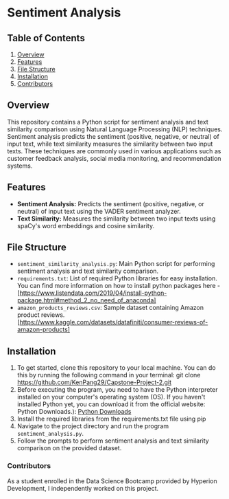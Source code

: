 # Sentiment Analysis

## Table of Contents
1. [Overview](#Overview)
2. [Features](#Features)
3. [File Structure](#File-Structure)
4. [Installation](#Installation)
5. [Contributors](#Contributors)


## Overview
This repository contains a Python script for sentiment analysis and text similarity comparison using Natural Language Processing (NLP) techniques. Sentiment analysis predicts the sentiment (positive, negative, or neutral) of input text, while text similarity measures the similarity between two input texts. These techniques are commonly used in various applications such as customer feedback analysis, social media monitoring, and recommendation systems. 

## Features
- **Sentiment Analysis:** Predicts the sentiment (positive, negative, or neutral) of input text using the VADER sentiment analyzer.
- **Text Similarity:** Measures the similarity between two input texts using spaCy's word embeddings and cosine similarity.

## File Structure
- `sentiment_similarity_analysis.py`: Main Python script for performing sentiment analysis and text similarity comparison.
- `requirements.txt`: List of required Python libraries for easy installation. You can find more information on how to install python packages here - [https://www.listendata.com/2019/04/install-python-package.html#method_2_no_need_of_anaconda]
- `amazon_products_reviews.csv`: Sample dataset containing Amazon product reviews. [https://www.kaggle.com/datasets/datafiniti/consumer-reviews-of-amazon-products]

## Installation
1. To get started, clone this repository to your local machine. You can do this by running the following command in your terminal: git clone https://github.com/KenPang29/Capstone-Project-2.git
2. Before executing the program, you need to have the Python interpreter installed on your computer's operating system (OS). If you haven't installed Python yet, you can download it from the official website: Python Downloads.): [Python Downloads](https://www.python.org/downloads/)
3. Install the required libraries from the requirements.txt file using pip
4. Navigate to the project directory and run the program `sentiment_analysis.py`.
5. Follow the prompts to perform sentiment analysis and text similarity comparison on the provided dataset.

### Contributors

As a student enrolled in the Data Science Bootcamp provided by Hyperion Development, I independently worked on this project.
